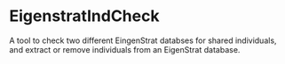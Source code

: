 # EigenstratIndCheck
A tool to check two different EingenStrat databses for shared individuals, and extract or remove individuals from an EigenStrat database.

